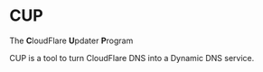 # CUP

The **C**loudFlare **U**pdater **P**rogram

CUP is a tool to turn CloudFlare DNS into a Dynamic DNS service.
